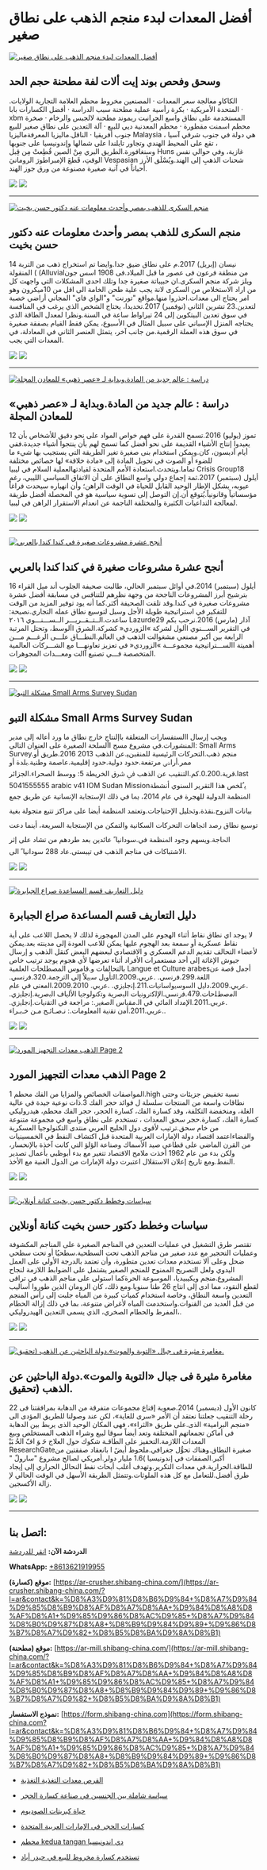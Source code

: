 # أفضل المعدات لبدء منجم الذهب على نطاق صغير

<a href="https://swt.shibang-china.com/?l=ar&img&k=%D8%A3%D9%81%D8%B6%D9%84+%D8%A7%D9%84%D9%85%D8%B9%D8%AF%D8%A7%D8%AA+%D9%84%D8%A8%D8%AF%D8%A1+%D9%85%D9%86%D8%AC%D9%85+%D8%A7%D9%84%D8%B0%D9%87%D8%A8+%D8%B9%D9%84%D9%89+%D9%86%D8%B7%D8%A7%D9%82+%D8%B5%D8%BA%D9%8A%D8%B1" target="_blank">![أفضل المعدات لبدء منجم الذهب على نطاق صغير](http://static.shibang-china.com/all-800x300/1052.jpg)</a>

## وسحق وفحص بوند إيت ألات لفة مطحنة حجم الحد
.الكاكاو معالجة سعر المعدات &middot; المصنعين مخروط محطم العلامة التجارية الولايات المتحدة الأمريكية &middot; بكرة رأسية عملية مطحنة سبب الدراسة &middot; أفضل الكسارات بابا &middot; xbm المستخدمة على نطاق واسع الجرانيت ريموند مطحنة لالجبس والرخام &middot; صخرة محطم اسمنت مقطورة &middot; محطم المعدنية ديي للبيع &middot; آلة التعدين على نطاق صغير للبيع جنوب أفريقيا &middot; الناقل.ماليزيا المعرفةماليزيا Malaysia ، هي دولة في جنوب شرقي آسيا ، تقع على المحيط الهندي وتجاور تايلندا على شمالها وإندونيسيا على جنوبها وسنغافورة.الطريق البري مِنْ الصين قُطِعتْ مِن قِبل Huns غازية، وفي حوالي نفس الوقتِ، قَطعَ الإمبراطورَ الرومانيَ Vespasian شحنات الذهبِ إلى الهند.ويُسْلَق الأرز أحياناً في آنية صغيرة مصنوعة من ورق جوز الهند.


<a href="https://whatsapp.shibangsoft.com/WhatsApp.php" target="_blank" title="WhatsApp">![](http://static.shibang-china.com/icon/whatsapp.png)</a> <a href="https://swt.shibang-china.com/?l=ar&icon&k=%D8%A3%D9%81%D8%B6%D9%84+%D8%A7%D9%84%D9%85%D8%B9%D8%AF%D8%A7%D8%AA+%D9%84%D8%A8%D8%AF%D8%A1+%D9%85%D9%86%D8%AC%D9%85+%D8%A7%D9%84%D8%B0%D9%87%D8%A8+%D8%B9%D9%84%D9%89+%D9%86%D8%B7%D8%A7%D9%82+%D8%B5%D8%BA%D9%8A%D8%B1" target="_blank">![](http://static.shibang-china.com/icon/chat-ar.png)</a>

---

<a href="https://swt.shibang-china.com/?l=ar&img&k=%D8%A3%D9%81%D8%B6%D9%84+%D8%A7%D9%84%D9%85%D8%B9%D8%AF%D8%A7%D8%AA+%D9%84%D8%A8%D8%AF%D8%A1+%D9%85%D9%86%D8%AC%D9%85+%D8%A7%D9%84%D8%B0%D9%87%D8%A8+%D8%B9%D9%84%D9%89+%D9%86%D8%B7%D8%A7%D9%82+%D8%B5%D8%BA%D9%8A%D8%B1" target="_blank">![منجم السكرى للذهب بمصر وأحدث معلومات عنه دكتور حسن بخيت](http://static.shibang-china.com/all-800x300/315.jpg)</a>

## منجم السكرى للذهب بمصر وأحدث معلومات عنه دكتور حسن بخيت
14 نيسان (إبريل) 2017.م على نطاق ضيق جدا.وايضا تم استخراج ذهب من التربة المنقولة ( (Alluvialمن منطقة فرعون فى عصور ما قبل الميلاد.فى 1908 اسس جون ويلز شركة منجم السكرى.ان حبيباتة صغيرة جدا وتلك احدى المشكلات التى واجهت كل من اراد الاستخلاص من السكرى لانة يجب علية طحن الخامة الى اقل من 10ميكرون وهو امر يحتاج الى معدات.احذروا منها.مواقع &quot;تورنت&quot; و&quot;الواي فاي&quot; المجاني أراضي خصبة لتعدين.23 تشرين الثاني (نوفمبر) 2017.تحديدا، يحتاج الشخص الذي يرغب في المنافسة في سوق تعدين البيتكوين إلى 24 تيراواط ساعة في السنة.ونظرا لمعدل الطاقة الذي يحتاجه المنزل الإسباني على سبيل المثال في الأسبوع، يمكن فقط القيام بصفقة صغيرة في سوق هذه العملة الرقمية.من جانب آخر، يتمثل العنصر الثاني في المعادلة، في المعدات التي يجب.


<a href="https://whatsapp.shibangsoft.com/WhatsApp.php" target="_blank" title="WhatsApp">![](http://static.shibang-china.com/icon/whatsapp.png)</a> <a href="https://swt.shibang-china.com/?l=ar&icon&k=%D8%A3%D9%81%D8%B6%D9%84+%D8%A7%D9%84%D9%85%D8%B9%D8%AF%D8%A7%D8%AA+%D9%84%D8%A8%D8%AF%D8%A1+%D9%85%D9%86%D8%AC%D9%85+%D8%A7%D9%84%D8%B0%D9%87%D8%A8+%D8%B9%D9%84%D9%89+%D9%86%D8%B7%D8%A7%D9%82+%D8%B5%D8%BA%D9%8A%D8%B1" target="_blank">![](http://static.shibang-china.com/icon/chat-ar.png)</a>

---

<a href="https://swt.shibang-china.com/?l=ar&img&k=%D8%A3%D9%81%D8%B6%D9%84+%D8%A7%D9%84%D9%85%D8%B9%D8%AF%D8%A7%D8%AA+%D9%84%D8%A8%D8%AF%D8%A1+%D9%85%D9%86%D8%AC%D9%85+%D8%A7%D9%84%D8%B0%D9%87%D8%A8+%D8%B9%D9%84%D9%89+%D9%86%D8%B7%D8%A7%D9%82+%D8%B5%D8%BA%D9%8A%D8%B1" target="_blank">![دراسة : عالم جديد من المادة.وبداية لـ «عصر ذهبي» للمعادن المجلة](http://static.shibang-china.com/all-800x300/415.jpg)</a>

## دراسة : عالم جديد من المادة.وبداية لـ «عصر ذهبي» للمعادن المجلة
12 تموز (يوليو) 2016.تسمح القدرة على فهم خواص المواد على نحو دقيق للأشخاص بأن يعيدوا إنتاج الأشياء القديمة على نحو أفضل كما تسمح لهم بأن ينتجوا أشياء جديدة.ففي أيام أديسون، كان.ويمكن استخدام بنى صغيرة تغير الطريقة التي يستجيب بها شيء ما للضوء أو الصوت في تحويل المادة إلى «مادة خلاقة» لها خصائص مختلفة تماما.ويتحدث.استعادة الأمم المتحدة لقيادتهالعملية السلام في ليبيا Crisis Group18 أيلول (سبتمبر) 2017.ثمة إجماع دولي واسع النطاق على أن الاتفاق السياسي الليبي، رغم عيوبه، يشكل الإطار الوحيد القابل للحياة في الوقت الراهن؛ وأن انهياره سيحدث فراغاً مؤسساتياً وقانونياً.يُتوقع أن.إن التوصل إلى تسوية سياسية هو في المحصلة أفضل طريقة لمعالجة التداعيات الكثيرة والمختلفة الناجمة عن انعدام الاستقرار الراهن في ليبيا.


<a href="https://whatsapp.shibangsoft.com/WhatsApp.php" target="_blank" title="WhatsApp">![](http://static.shibang-china.com/icon/whatsapp.png)</a> <a href="https://swt.shibang-china.com/?l=ar&icon&k=%D8%A3%D9%81%D8%B6%D9%84+%D8%A7%D9%84%D9%85%D8%B9%D8%AF%D8%A7%D8%AA+%D9%84%D8%A8%D8%AF%D8%A1+%D9%85%D9%86%D8%AC%D9%85+%D8%A7%D9%84%D8%B0%D9%87%D8%A8+%D8%B9%D9%84%D9%89+%D9%86%D8%B7%D8%A7%D9%82+%D8%B5%D8%BA%D9%8A%D8%B1" target="_blank">![](http://static.shibang-china.com/icon/chat-ar.png)</a>

---

<a href="https://swt.shibang-china.com/?l=ar&img&k=%D8%A3%D9%81%D8%B6%D9%84+%D8%A7%D9%84%D9%85%D8%B9%D8%AF%D8%A7%D8%AA+%D9%84%D8%A8%D8%AF%D8%A1+%D9%85%D9%86%D8%AC%D9%85+%D8%A7%D9%84%D8%B0%D9%87%D8%A8+%D8%B9%D9%84%D9%89+%D9%86%D8%B7%D8%A7%D9%82+%D8%B5%D8%BA%D9%8A%D8%B1" target="_blank">![أنجح عشرة مشروعات صغيرة في كندا كندا بالعربي](http://static.shibang-china.com/all-800x300/822.jpg)</a>

## أنجح عشرة مشروعات صغيرة في كندا كندا بالعربي
16 أيلول (سبتمبر) 2014.في أوائل سبتمبر الحالي، طالبت صحيفة الجلوب أند ميل القراء بترشيح أبرز المشروعات الناجحة من وجهة نظرهم للتنافس في مسابقة أفضل عشرة مشروعات صغيرة في كندا.وقد تلقت الصحيفة أكثر.كما أنه يود توفير المزيد من الوقت للتفكير في استراتيجية طويلة الأجل وسبل لتوسيع نطاق عمله التجاري.نصيحة: ساعدت.الــتــقــريـــر الــســـنـــوي ٢٠١٦ Lazurde29 آذار (مارس) 2016.نرحب بكم في التقرير الســـنوي األول لشركة »الزوردي« كشركة.الشرق األوسط، وتحتل المرتبة الرابعة بين أكبر مصنعي مشغوالت الذهب في العالم.النطـــاق علـــى الرغـــم مـــن أهميتة االســـتراتيجية مجموعـــة »الزوردي« في تعزيز تعاونهـــا مع الشـــركات العالمية المتخصصة فـــي تصنيع آالت ومعـــدات المجوهرات.


<a href="https://whatsapp.shibangsoft.com/WhatsApp.php" target="_blank" title="WhatsApp">![](http://static.shibang-china.com/icon/whatsapp.png)</a> <a href="https://swt.shibang-china.com/?l=ar&icon&k=%D8%A3%D9%81%D8%B6%D9%84+%D8%A7%D9%84%D9%85%D8%B9%D8%AF%D8%A7%D8%AA+%D9%84%D8%A8%D8%AF%D8%A1+%D9%85%D9%86%D8%AC%D9%85+%D8%A7%D9%84%D8%B0%D9%87%D8%A8+%D8%B9%D9%84%D9%89+%D9%86%D8%B7%D8%A7%D9%82+%D8%B5%D8%BA%D9%8A%D8%B1" target="_blank">![](http://static.shibang-china.com/icon/chat-ar.png)</a>

---

<a href="https://swt.shibang-china.com/?l=ar&img&k=%D8%A3%D9%81%D8%B6%D9%84+%D8%A7%D9%84%D9%85%D8%B9%D8%AF%D8%A7%D8%AA+%D9%84%D8%A8%D8%AF%D8%A1+%D9%85%D9%86%D8%AC%D9%85+%D8%A7%D9%84%D8%B0%D9%87%D8%A8+%D8%B9%D9%84%D9%89+%D9%86%D8%B7%D8%A7%D9%82+%D8%B5%D8%BA%D9%8A%D8%B1" target="_blank">![مشكلة التبو Small Arms Survey Sudan](http://static.shibang-china.com/all-800x300/1084.jpg)</a>

## مشكلة التبو Small Arms Survey Sudan
ويجب إرسال االستفسارات المتعلقة باإلنتاج خارج نطاق ما ورد أعاله إلى مدير المنشورات.في مشروع مسح األسلحة الصغيرة على العنوان التالي: Small Arms Survey.ﻣﻨﺠﻢ ذﻫﺐ.اﻟﺘﺤﺮﻛﺎت اﻟﺮﺋﻴﺴﻴﺔ ﻟﻠﻤﻨﻘﺒﻦﻴ.ﻋﻦ اﻟﺬﻫﺐ 2013 2016.ﻃﺮﻳﻖ أو ﻣﻤﺮ.أراﴈ ﻣﺮﺗﻔﻌﺔ.ﺣﺪود دوﻟﻴﺔ.ﺣﺪود إﻗﻠﻴﻤﻴﺔ.ﻋﺎﺻﻤﺔ وﻃﻨﻴﺔ.ﺑﻠﺪة أو ﻗﺮﻳﺔ.0.200.ﻛﻢ.اﻟﺘﻨﻘﻴﺐ ﻋﻦ اﻟﺬﻫﺐ ﰲ ﴍق اﻟﺨﺮﻳﻄﺔ 5: ووﺳﻂ اﻟﺼﺤﺮاء.اﻟﺠﺰاﺋﺮ.last 5041555555 arabic v41 IOM Sudan Missionﻳﹸﻠﺨﺺ ﻫﺬﺍ ﺍﻟﺘﻘﺮﻳﺮ ﺍﻟﺴﻨﻮﻱ ﺃﻧﺸﻄﺔ ﺍﳌﻨﻈﻤﺔ ﺍﻟﺪﻭﻟﻴﺔ ﻟﻠﻬﺠﺮﺓ ﻓﻲ ﻋﺎﻡ 2014، ﲟﺎ ﻓﻲ ﺫﻟﻚ ﺍﻹﺳﺘﺠﺎﺑﺔ ﺍﻹﻧﺴﺎﻧﻴﺔ ﻋﻦ ﻃﺮﻳﻖ ﺟﻤﻊ ﺑﻴﺎﻧﺎﺕ ﺍﻟﻨﺰﻭﺡ.ﻨﻘﺬﺓ.ﻭﲢﻠﻴﻞ ﺍﻹﺣﺘﻴﺎﺟﺎﺕ.ﻭﺗﻌﺘﻤﺪ ﺍﳌﻨﻈﻤﺔ ﺃﻳﻀﺎ ﻋﻠﻰ ﻣﺮﺍﻛﺰ ﺗﺘﺒﻊ ﻣﺘﺠﻮﻟﺔ ﺑﻐﻴﺔ ﺗﻮﺳﻴﻊ ﻧﻄﺎﻕ ﺭﺻﺪ ﺍﲡﺎﻫﺎﺕ ﺍﻟﺘﺤﺮﻛﺎﺕ ﺍﻟﺴﻜﺎﻧﻴﺔ ﻭﺍﻟﺘﻤﻜﻦ ﻣﻦ ﺍﻹﺳﺘﺠﺎﺑﺔ ﺍﻟﺴﺮﻳﻌﺔ، ﺃﻳﻨﻤﺎ ﺩﻋﺖ ﺍﳊﺎﺟﺔ.ﻭﻳﺴﻬﻢ ﻭﺟﻮﺩ ﺍﳌﻨﻈﻤﺔ ﻓﻲ.ﺳﻮﺩﺍﻧﻴﺎﹰ ﻋﺎﺋﺪﻳﻦ ﺑﻌﺪ ﻃﺮﺩﻫﻢ ﻣﻦ ﺗﺸﺎﺩ ﻋﻠﻰ ﺇﺛﺮ ﺍﻻﺷﺘﺒﺎﻛﺎﺕ ﻓﻰ ﻣﻨﺎﺟﻢ ﺍﻟﺬﻫﺐ ﻓﻰ ﺗﻴﺒﺴﺘﻰ.ﻋﺎﺩ 288 ﺳﻮﺩﺍﻧﻴﺎﹰ ﺍﻟﻰ.


<a href="https://whatsapp.shibangsoft.com/WhatsApp.php" target="_blank" title="WhatsApp">![](http://static.shibang-china.com/icon/whatsapp.png)</a> <a href="https://swt.shibang-china.com/?l=ar&icon&k=%D8%A3%D9%81%D8%B6%D9%84+%D8%A7%D9%84%D9%85%D8%B9%D8%AF%D8%A7%D8%AA+%D9%84%D8%A8%D8%AF%D8%A1+%D9%85%D9%86%D8%AC%D9%85+%D8%A7%D9%84%D8%B0%D9%87%D8%A8+%D8%B9%D9%84%D9%89+%D9%86%D8%B7%D8%A7%D9%82+%D8%B5%D8%BA%D9%8A%D8%B1" target="_blank">![](http://static.shibang-china.com/icon/chat-ar.png)</a>

---

<a href="https://swt.shibang-china.com/?l=ar&img&k=%D8%A3%D9%81%D8%B6%D9%84+%D8%A7%D9%84%D9%85%D8%B9%D8%AF%D8%A7%D8%AA+%D9%84%D8%A8%D8%AF%D8%A1+%D9%85%D9%86%D8%AC%D9%85+%D8%A7%D9%84%D8%B0%D9%87%D8%A8+%D8%B9%D9%84%D9%89+%D9%86%D8%B7%D8%A7%D9%82+%D8%B5%D8%BA%D9%8A%D8%B1" target="_blank">![دليل التعاريف قسم المساعدة صراع الجبابرة](http://static.shibang-china.com/all-800x300/406.jpg)</a>

## دليل التعاريف قسم المساعدة صراع الجبابرة
لا يوجد اي نطاق نقاط أثناء الهجوم على المدن المهجورة لذلك لا يحصل اللاعب على أية نقاط عسكرية أو سمعة بعد الهجوم عليها يمكن للاعب العودة إلى مدينته بعد.يمكن لأعضاء التحالف تقديم الدعم العسكري و الاقتصادي لبعضهم البعض كنقل الذهب و إرسال جيوش الإغاثة إلى أحد مستعمرات الأفراد أثناء تعرضها لأي هجوم يوجد ترتيب خاص بالتحالفات و.قاموس المصطلحات العلمية Langue et Culture arabesأﺟﻣﻝ ﻗﺻﺔ ﻋن اﻟﻠﻐﺔ.299.ﻓرﻧﺳﻲ. .ﻋرﺑﻲ.2009.اﻟﺗﺄوﻳﻝ ﺳﺑﻳﻼً إﻟﻰ اﻟﺗرﺟﻣﺔ.320.ﻓرﻧﺳﻲ. .ﻋرﺑﻲ.2009.دﻟﻳﻝ اﻟﺳوﺳﻳوﻟﺳﺎﻧﻳﺎت.211.إﻧﺟﻠﻳزي. .ﻋرﺑﻲ. 2009.2010.اﻟﻣﻌﻧﻰ ﻓﻲ ﻋﻠم اﻟﻣﺻطﻠﺣﺎت.479.ﻓرﻧﺳﻲ.اﻹﻟﻛﺗروﻧﻳﺎت اﻟﺑﺻرﻳﺔ وﺗﻛﻧوﻟوﺟﻳﺎ اﻷﻟﻳﺎف اﻟﺑﺻرﻳﺔ.إﻧﺟﻠﻳزي. .ﻋرﺑﻲ.2011.اﻹﻣداد اﻟﻣﺎﺋﻲ ﻓﻲ اﻟ.ﻣﻘﻳﺎس اﻟﺻﻐﻳر.: ﻣراﺟﻌﺔ ﻓﻲ اﻟﺗﻘﻧﻳﺎت.إﻧﺟﻠﻳزي. .ﻋرﺑﻲ.2011.أﻣن ﺗﻘﻧﻳﺔ اﻟﻣﻌﻠوﻣﺎت.: ﻧـﺻـﺎﺋـﺢ ﻣـن ﺧـﺑـراء.


<a href="https://whatsapp.shibangsoft.com/WhatsApp.php" target="_blank" title="WhatsApp">![](http://static.shibang-china.com/icon/whatsapp.png)</a> <a href="https://swt.shibang-china.com/?l=ar&icon&k=%D8%A3%D9%81%D8%B6%D9%84+%D8%A7%D9%84%D9%85%D8%B9%D8%AF%D8%A7%D8%AA+%D9%84%D8%A8%D8%AF%D8%A1+%D9%85%D9%86%D8%AC%D9%85+%D8%A7%D9%84%D8%B0%D9%87%D8%A8+%D8%B9%D9%84%D9%89+%D9%86%D8%B7%D8%A7%D9%82+%D8%B5%D8%BA%D9%8A%D8%B1" target="_blank">![](http://static.shibang-china.com/icon/chat-ar.png)</a>

---

<a href="https://swt.shibang-china.com/?l=ar&img&k=%D8%A3%D9%81%D8%B6%D9%84+%D8%A7%D9%84%D9%85%D8%B9%D8%AF%D8%A7%D8%AA+%D9%84%D8%A8%D8%AF%D8%A1+%D9%85%D9%86%D8%AC%D9%85+%D8%A7%D9%84%D8%B0%D9%87%D8%A8+%D8%B9%D9%84%D9%89+%D9%86%D8%B7%D8%A7%D9%82+%D8%B5%D8%BA%D9%8A%D8%B1" target="_blank">![الذهب معدات التجهيز المورد Page 2](http://static.shibang-china.com/all-800x300/1041.jpg)</a>

## الذهب معدات التجهيز المورد Page 2
المواصفات الخصائص والمزايا من الفك محطم 1.high نسبة تخفيض جزيئات وحتى نطاقات واسعة من المنتجات سلسلة ل فوائد حجر الفك 3.ذات نوعية جيدة في عالية الغلة، ومنخفضة التكلفة، وقد كسارة الفك، كسارة الحجر، حجر الفك محطم، هيدروليكي كسارة الفك، كسارة.حجر سحق المعدات ، تستخدم على نطاق واسع في مجموعة متنوعة من خام سحق.ترتيب لأقوى دول الخليج العربي منتدى التكنولوجيا العسكرية والفضاءاعتمد اقتصاد دولة الإمارات العربية المتحدة قبل اكتشاف النفط في الخمسينيات من القرن الماضي على قطاعي صيد الأسماك وصناعة الؤلؤ التي كانت آخذة بالإنحسار، ولكن بدء من عام 1962 أخذت ملامح الاقتصاد تتغير مع بدء أبوظبي بأعمال تصدير النفط.ومع تاريخ إعلان الاستقلال اعتبرت دولة الإمارات من الدول الغنية مع الأخذ.


<a href="https://whatsapp.shibangsoft.com/WhatsApp.php" target="_blank" title="WhatsApp">![](http://static.shibang-china.com/icon/whatsapp.png)</a> <a href="https://swt.shibang-china.com/?l=ar&icon&k=%D8%A3%D9%81%D8%B6%D9%84+%D8%A7%D9%84%D9%85%D8%B9%D8%AF%D8%A7%D8%AA+%D9%84%D8%A8%D8%AF%D8%A1+%D9%85%D9%86%D8%AC%D9%85+%D8%A7%D9%84%D8%B0%D9%87%D8%A8+%D8%B9%D9%84%D9%89+%D9%86%D8%B7%D8%A7%D9%82+%D8%B5%D8%BA%D9%8A%D8%B1" target="_blank">![](http://static.shibang-china.com/icon/chat-ar.png)</a>

---

<a href="https://swt.shibang-china.com/?l=ar&img&k=%D8%A3%D9%81%D8%B6%D9%84+%D8%A7%D9%84%D9%85%D8%B9%D8%AF%D8%A7%D8%AA+%D9%84%D8%A8%D8%AF%D8%A1+%D9%85%D9%86%D8%AC%D9%85+%D8%A7%D9%84%D8%B0%D9%87%D8%A8+%D8%B9%D9%84%D9%89+%D9%86%D8%B7%D8%A7%D9%82+%D8%B5%D8%BA%D9%8A%D8%B1" target="_blank">![سياسات وخطط دكتور حسن بخيت كنانة أونلاين](http://static.shibang-china.com/all-800x300/964.jpg)</a>

## سياسات وخطط دكتور حسن بخيت كنانة أونلاين
تقتصر طرق التشغيل في عمليات التعدين في المناجم الصغيرة على المناجم المكشوفة وعمليات التحجير مع عدد صغير من مناجم الذهب تحت السطحية.سطحيُا أو تحت سطحي ضحل وعلى ألا تستخدم معدات تعدين متطورة، وأن تعتمد بالدرجة الأولي على العمل اليدوي ولعل التصريح الممنوح للمنجم الصغير يشتمل على الضوابط اللازمة لنجاح المشروع.منجم ويكيبيديا، الموسوعة الحرةكما استولى على مناجم الذهب في تراقى لقطع النقود، مما ادى إلى انتاج 26 طنا سنويا.ومع ذلك، كان الرومان الذين طوروا أساليب التعدين واسعة النطاق، وخاصة استخدام كميات كبيرة من المياه جلبت إلى رأس المنجم من قبل العديد من القنوات.واستخدمت المياه لأغراض متنوعة، بما في ذلك إزالة الحطام المفرط والحطام الصخري، الذي يسمى التعدين الهيدروليكي،.


<a href="https://whatsapp.shibangsoft.com/WhatsApp.php" target="_blank" title="WhatsApp">![](http://static.shibang-china.com/icon/whatsapp.png)</a> <a href="https://swt.shibang-china.com/?l=ar&icon&k=%D8%A3%D9%81%D8%B6%D9%84+%D8%A7%D9%84%D9%85%D8%B9%D8%AF%D8%A7%D8%AA+%D9%84%D8%A8%D8%AF%D8%A1+%D9%85%D9%86%D8%AC%D9%85+%D8%A7%D9%84%D8%B0%D9%87%D8%A8+%D8%B9%D9%84%D9%89+%D9%86%D8%B7%D8%A7%D9%82+%D8%B5%D8%BA%D9%8A%D8%B1" target="_blank">![](http://static.shibang-china.com/icon/chat-ar.png)</a>

---

<a href="https://swt.shibang-china.com/?l=ar&img&k=%D8%A3%D9%81%D8%B6%D9%84+%D8%A7%D9%84%D9%85%D8%B9%D8%AF%D8%A7%D8%AA+%D9%84%D8%A8%D8%AF%D8%A1+%D9%85%D9%86%D8%AC%D9%85+%D8%A7%D9%84%D8%B0%D9%87%D8%A8+%D8%B9%D9%84%D9%89+%D9%86%D8%B7%D8%A7%D9%82+%D8%B5%D8%BA%D9%8A%D8%B1" target="_blank">![مغامرة مثيرة فى جبال «التوبة والموت».دولة الباحثين عن الذهب (تحقيق.](http://static.shibang-china.com/all-800x300/981.jpg)</a>

## مغامرة مثيرة فى جبال «التوبة والموت».دولة الباحثين عن الذهب (تحقيق.
22 كانون الأول (ديسمبر) 2014.صعوبة إقناع مجموعات متفرقة من الدهابة بمرافقتنا فى رحلة التنقيب جعلتنا نعتقد أن الأمر «سرى للغاية»، لكن عند وصولنا للطريق المؤدى الى «منجم البرامية» الذى.على طريق «الثراء»، فهى المكان الوحيد الذى يربط بين الدهابة فى أماكن تجمعاتهم المختلفة وتعد أيضاً سوقا لبيع وشراء الذهب المستخلص وبيع المعدات اللازمة.اﻟﺘﺤﻔﻴﺰ ﻋﻠﻰ اﻟﻄﺎﻗـﺔ ﺷﻜﻮك ﺣﻮل اﻟﻌﻼج ﺣَ ﻮَ افّ اﻟﺤُ ﺒَﻴْ ResearchGateصغيرة النطاق.وهناك تحوُّل جغرافي.ملحوظ أيضً ا بانعقاد صفقتين من أكبر.الصفقات في إندونيسيا )1.6 مليار دولر.أمريكي لصالح مشروع &quot;سارولّ &quot; للطاقة.الحرارية.في معدات التكرير.وتهدف أغلب أبحاث نفط النحالل الحراري إلى إيجاد طرق أفضل.للتعامل مع كل هذه الملوثات.وتتمثل الطريقة الأسهل في الوقت الحالي لإ زالة الأكسجين.


<a href="https://whatsapp.shibangsoft.com/WhatsApp.php" target="_blank" title="WhatsApp">![](http://static.shibang-china.com/icon/whatsapp.png)</a> <a href="https://swt.shibang-china.com/?l=ar&icon&k=%D8%A3%D9%81%D8%B6%D9%84+%D8%A7%D9%84%D9%85%D8%B9%D8%AF%D8%A7%D8%AA+%D9%84%D8%A8%D8%AF%D8%A1+%D9%85%D9%86%D8%AC%D9%85+%D8%A7%D9%84%D8%B0%D9%87%D8%A8+%D8%B9%D9%84%D9%89+%D9%86%D8%B7%D8%A7%D9%82+%D8%B5%D8%BA%D9%8A%D8%B1" target="_blank">![](http://static.shibang-china.com/icon/chat-ar.png)</a>

---
## اتصل بنا:

**الدردشة الآن:** [انقر للدردشة](https://swt.shibang-china.com?l=ar&contact&k=%D8%A3%D9%81%D8%B6%D9%84+%D8%A7%D9%84%D9%85%D8%B9%D8%AF%D8%A7%D8%AA+%D9%84%D8%A8%D8%AF%D8%A1+%D9%85%D9%86%D8%AC%D9%85+%D8%A7%D9%84%D8%B0%D9%87%D8%A8+%D8%B9%D9%84%D9%89+%D9%86%D8%B7%D8%A7%D9%82+%D8%B5%D8%BA%D9%8A%D8%B1)

**WhatsApp:**  [+8613621919955](https://whatsapp.shibangsoft.com/WhatsApp.php)

**موقع (كسارة):** [https://ar-crusher.shibang-china.com/](https://ar-crusher.shibang-china.com/?l=ar&contact&k=%D8%A3%D9%81%D8%B6%D9%84+%D8%A7%D9%84%D9%85%D8%B9%D8%AF%D8%A7%D8%AA+%D9%84%D8%A8%D8%AF%D8%A1+%D9%85%D9%86%D8%AC%D9%85+%D8%A7%D9%84%D8%B0%D9%87%D8%A8+%D8%B9%D9%84%D9%89+%D9%86%D8%B7%D8%A7%D9%82+%D8%B5%D8%BA%D9%8A%D8%B1)

**موقع (مطحنة):** [https://ar-mill.shibang-china.com/](https://ar-mill.shibang-china.com/?l=ar&contact&k=%D8%A3%D9%81%D8%B6%D9%84+%D8%A7%D9%84%D9%85%D8%B9%D8%AF%D8%A7%D8%AA+%D9%84%D8%A8%D8%AF%D8%A1+%D9%85%D9%86%D8%AC%D9%85+%D8%A7%D9%84%D8%B0%D9%87%D8%A8+%D8%B9%D9%84%D9%89+%D9%86%D8%B7%D8%A7%D9%82+%D8%B5%D8%BA%D9%8A%D8%B1)

**نموذج الاستفسار:** [https://form.shibang-china.com](https://form.shibang-china.com?l=ar&contact&k=%D8%A3%D9%81%D8%B6%D9%84+%D8%A7%D9%84%D9%85%D8%B9%D8%AF%D8%A7%D8%AA+%D9%84%D8%A8%D8%AF%D8%A1+%D9%85%D9%86%D8%AC%D9%85+%D8%A7%D9%84%D8%B0%D9%87%D8%A8+%D8%B9%D9%84%D9%89+%D9%86%D8%B7%D8%A7%D9%82+%D8%B5%D8%BA%D9%8A%D8%B1)

* [القرص معدات التغذية التغذية](../30/%D8%A7%D9%84%D9%82%D8%B1%D8%B5%20%D9%85%D8%B9%D8%AF%D8%A7%D8%AA%20%D8%A7%D9%84%D8%AA%D8%BA%D8%B0%D9%8A%D8%A9%20%D8%A7%D9%84%D8%AA%D8%BA%D8%B0%D9%8A%D8%A9.md)

* [سياسة شاملة بين الجنسين في صناعة كسارة الحجر](../30/%D8%B3%D9%8A%D8%A7%D8%B3%D8%A9%20%D8%B4%D8%A7%D9%85%D9%84%D8%A9%20%D8%A8%D9%8A%D9%86%20%D8%A7%D9%84%D8%AC%D9%86%D8%B3%D9%8A%D9%86%20%D9%81%D9%8A%20%D8%B5%D9%86%D8%A7%D8%B9%D8%A9%20%D9%83%D8%B3%D8%A7%D8%B1%D8%A9%20%D8%A7%D9%84%D8%AD%D8%AC%D8%B1.md)

* [حياة كبريتات الصوديوم](../28/%D8%AD%D9%8A%D8%A7%D8%A9%20%D9%83%D8%A8%D8%B1%D9%8A%D8%AA%D8%A7%D8%AA%20%D8%A7%D9%84%D8%B5%D9%88%D8%AF%D9%8A%D9%88%D9%85.md)

* [كسارات الحجر في الإمارات العربية المتحدة](../27/%D9%83%D8%B3%D8%A7%D8%B1%D8%A7%D8%AA%20%D8%A7%D9%84%D8%AD%D8%AC%D8%B1%20%D9%81%D9%8A%20%D8%A7%D9%84%D8%A5%D9%85%D8%A7%D8%B1%D8%A7%D8%AA%20%D8%A7%D9%84%D8%B9%D8%B1%D8%A8%D9%8A%D8%A9%20%D8%A7%D9%84%D9%85%D8%AA%D8%AD%D8%AF%D8%A9.md)

* [محطم kedua tangan دي اندونيسيا](../26/%D9%85%D8%AD%D8%B7%D9%85%20kedua%20tangan%20%D8%AF%D9%8A%20%D8%A7%D9%86%D8%AF%D9%88%D9%86%D9%8A%D8%B3%D9%8A%D8%A7.md)

* [تستخدم كسارة مخروط للبيع في حيدر أباد](../30/%D8%AA%D8%B3%D8%AA%D8%AE%D8%AF%D9%85%20%D9%83%D8%B3%D8%A7%D8%B1%D8%A9%20%D9%85%D8%AE%D8%B1%D9%88%D8%B7%20%D9%84%D9%84%D8%A8%D9%8A%D8%B9%20%D9%81%D9%8A%20%D8%AD%D9%8A%D8%AF%D8%B1%20%D8%A3%D8%A8%D8%A7%D8%AF.md)